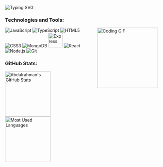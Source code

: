 <p align="left">
  <img src="https://readme-typing-svg.herokuapp.com?font=Fira+Code&duration=4000&pause=1000&color=00BFFF&width=435&lines=Hey+there%2C+I'm+Abdulrahman!" alt="Typing SVG">
</p>

### Technologies and Tools:
  <p align="left">
    <img src="https://camo.githubusercontent.com/0440e079ed14dc5d7d1a4822cd9b664d993b071900b655ddcf61b6667f153742/68747470733a2f2f6d656469612e74656e6f722e636f6d2f336254785a34486472797341414141432f706978656c732d6e656f6e2e676966" alt="Coding GIF" width="200" align="right">
  <img src="https://img.icons8.com/color/48/000000/javascript.png" alt="JavaScript" />
  <img src="https://img.icons8.com/color/48/000000/typescript.png" alt="TypeScript" />
  <img src="https://img.icons8.com/color/48/000000/html-5.png" alt="HTML5" />
  <img src="https://img.icons8.com/color/48/000000/css3.png" alt="CSS3" />
  <img src="https://img.icons8.com/color/48/000000/mongodb.png" alt="MongoDB" />
  <img src="https://img.icons8.com/fluency/48/000000/express-js.png" alt="Express" width="48" height="48" />
  <img src="https://img.icons8.com/color/48/000000/react-native.png" alt="React" />
  <img src="https://img.icons8.com/color/48/000000/nodejs.png" alt="Node.js" />
  <img src="https://img.icons8.com/color/48/000000/git.png" alt="Git" /> 
</p>

### GitHub Stats:
<p>
  <img src="https://github-readme-stats.vercel.app/api?username=Abdulrahman-Hazem&show_icons=true&theme=graywhite&border_color=4F4F4F&bg_color=00000000&title_color=00BFFF&icon_color=00BFFF&text_color=5F9EA0" alt="Abdulrahman's GitHub Stats" height="150"/>
  <img src="https://github-readme-stats.vercel.app/api/top-langs/?username=Abdulrahman-Hazem&layout=compact&theme=graywhite&border_color=4F4F4F&bg_color=00000000&title_color=00BFFF&text_color=5F9EA0" alt="Most Used Languages" height="150"/>
</p>
